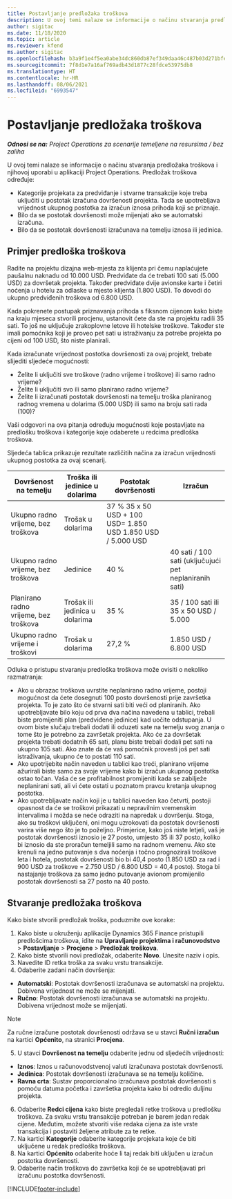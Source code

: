 ```yaml
---
title: Postavljanje predložaka troškova
description: U ovoj temi nalaze se informacije o načinu stvaranja predložaka troškova i njihovoj uporabi u aplikaciji Project Operations.
author: sigitac
ms.date: 11/18/2020
ms.topic: article
ms.reviewer: kfend
ms.author: sigitac
ms.openlocfilehash: b3a9f1e4f5ea0abe34dc860db87ef349daa46c487b03d271bfe207868c521f39
ms.sourcegitcommit: 7f8d1e7a16af769adb43d1877c28fdce53975db8
ms.translationtype: HT
ms.contentlocale: hr-HR
ms.lasthandoff: 08/06/2021
ms.locfileid: "6993547"
---
```

# <a name="set-up-cost-templates"></a>Postavljanje predložaka troškova

_**Odnosi se na:** Project Operations za scenarije temeljene na resursima / bez zaliha_


U ovoj temi nalaze se informacije o načinu stvaranja predložaka troškova i njihovoj uporabi u aplikaciji Project Operations. Predložak troškova određuje:

- Kategorije projekata za predviđanje i stvarne transakcije koje treba uključiti u postotak izračuna dovršenosti projekta. Tada se upotrebljava vrijednost ukupnog postotka za izračun iznosa prihoda koji se priznaje.
- Bilo da se postotak dovršenosti može mijenjati ako se automatski izračuna.
- Bilo da se postotak dovršenosti izračunava na temelju iznosa ili jedinica.

## <a name="cost-template-example"></a>Primjer predloška troškova

Radite na projektu dizajna web-mjesta za klijenta pri čemu naplaćujete paušalnu naknadu od 10.000 USD. Predviđate da će trebati 100 sati (5.000 USD) za dovršetak projekta. Također predviđate dvije avionske karte i četiri noćenja u hotelu za odlaske u mjesto klijenta (1.800 USD). To dovodi do ukupno predviđenih troškova od 6.800 USD.

Kada pokrenete postupak priznavanja prihoda s fiksnom cijenom kako biste na kraju mjeseca stvorili procjenu, ustanovit ćete da ste na projektu radili 35 sati. To još ne uključuje zrakoplovne letove ili hotelske troškove. Također ste imali pomoćnika koji je proveo pet sati u istraživanju za potrebe projekta po cijeni od 100 USD, što niste planirali.

Kada izračunate vrijednost postotka dovršenosti za ovaj projekt, trebate slijediti sljedeće mogućnosti:

- Želite li uključiti sve troškove (radno vrijeme i troškove) ili samo radno vrijeme?
- Želite li uključiti svo ili samo planirano radno vrijeme?
- Želite li izračunati postotak dovršenosti na temelju troška planiranog radnog vremena u dolarima (5.000 USD) ili samo na broju sati rada (100)?

Vaši odgovori na ova pitanja određuju mogućnosti koje postavljate na predlošku troškova i kategorije koje odaberete u redcima predloška troškova.

Sljedeća tablica prikazuje rezultate različitih načina za izračun vrijednosti ukupnog postotka za ovaj scenarij.

| Dovršenost na temelju | Troška ili jedinice u dolarima | Postotak dovršenosti | Izračun |
| --- | --- | --- | --- |
| Ukupno radno vrijeme, bez troškova | Trošak u dolarima | 37 % 35 x 50 USD + 100 USD= 1.850 USD 1.850 USD / 5.000 USD |
| Ukupno radno vrijeme, bez troškova | Jedinice | 40 % | 40 sati / 100 sati (uključujući pet neplaniranih sati) |
| Planirano radno vrijeme, bez troškova | Trošak ili jedinica u dolarima | 35 % | 35 / 100 sati ili 35 x 50 USD / 5.000 |
| Ukupno radno vrijeme i troškovi | Trošak u dolarima | 27,2 % | 1.850 USD / 6.800 USD |

Odluka o pristupu stvaranju predloška troškova može ovisiti o nekoliko razmatranja:

- Ako u obrazac troškova uvrstite neplanirano radno vrijeme, postoji mogućnost da ćete dosegnuti 100 posto dovršenosti prije završetka projekta. To je zato što će stvarni sati biti veći od planiranih. Ako upotrebljavate bilo koju od prva dva načina navedena u tablici, trebali biste promijeniti plan (predviđene jedinice) kad uočite odstupanja. U ovom biste slučaju trebali dodati ili oduzeti sate na temelju svog znanja o tome što je potrebno za završetak projekta. Ako će za dovršetak projekta trebati dodatnih 65 sati, planu biste trebali dodali pet sati na ukupno 105 sati. Ako znate da će vaš pomoćnik provesti još pet sati istraživanja, ukupno će to postati 110 sati.
- Ako upotrijebite način naveden u tablici kao treći, planirano vrijeme ažurirali biste samo za svoje vrijeme kako bi izračun ukupnog postotka ostao točan. Vaša će se profitabilnost promijeniti kada se zabilježe neplanirani sati, ali vi ćete ostati u poznatom pravcu kretanja ukupnog postotka.
- Ako upotrebljavate način koji je u tablici naveden kao četvrti, postoji opasnost da će se troškovi prikazati u nepravilnim vremenskim intervalima i možda se neće odraziti na napredak u dovršenju. Stoga, ako su troškovi uključeni, oni mogu uzrokovati da postotak dovršenosti varira više nego što je to poželjno. Primjerice, kako još niste letjeli, vaš je postotak dovršenosti iznosio je 27 posto, umjesto 35 ili 37 posto, koliko bi iznosio da ste proračun temeljili samo na radnom vremenu. Ako ste krenuli na jedno putovanje s dva noćenja i točno prognozirali troškove leta i hotela, postotak dovršenosti bio bi 40,4 posto (1.850 USD za rad i 900 USD za troškove = 2.750 USD / 6.800 USD = 40,4 posto). Stoga bi nastajanje troškova za samo jedno putovanje avionom promijenilo postotak dovršenosti sa 27 posto na 40 posto.

## <a name="create-cost-templates"></a>Stvaranje predložaka troškova
Kako biste stvorili predložak troška, poduzmite ove korake:

1. Kako biste u okruženju aplikacije Dynamics 365 Finance pristupili predlošcima troškova, idite na **Upravljanje projektima i računovodstvo** > **Postavljanje** > **Procjene** > **Predložak troškova**.
2. Kako biste stvorili novi predložak, odaberite **Novo**. Unesite naziv i opis.
3. Navedite ID retka troška za svaku vrstu transakcije.
4. Odaberite zadani način dovršenja:

  - **Automatski**: Postotak dovršenosti izračunava se automatski na projektu. Dobivena vrijednost ne može se mijenjati.
  - **Ručno**: Postotak dovršenosti izračunava se automatski na projektu. Dobivena vrijednost može se mijenjati.

  > [!NOTE]
  > Za ručne izračune postotak dovršenosti održava se u stavci **Ručni izračun** na kartici **Općenito**, na stranici **Procjena**.

5. U stavci **Dovršenost na temelju** odaberite jednu od sljedećih vrijednosti:

  - **Iznos**: Iznos u računovodstvenoj valuti izračunava postotak dovršenosti.
  - **Jedinica**: Postotak dovršenosti izračunava se na temelju količine.
  - **Ravna crta**: Sustav proporcionalno izračunava postotak dovršenosti s pomoću datuma početka i završetka projekta kako bi odredio duljinu projekta.

6. Odaberite **Redci cijena** kako biste pregledali retke troškova u predlošku troškova. Za svaku vrstu transakcije potreban je barem jedan redak cijene. Međutim, možete stvoriti više redaka cijena za iste vrste transakcija i postaviti željene atribute za te retke.
7. Na kartici **Kategorije** odaberite kategorije projekata koje će biti uključene u redak predloška troškova.
8. Na kartici **Općenito** odaberite hoće li taj redak biti uključen u izračun postotka dovršenosti.
9. Odaberite način troškova do završetka koji će se upotrebljavati pri izračunu postotka dovršenosti.


[!INCLUDE[footer-include](../includes/footer-banner.md)]